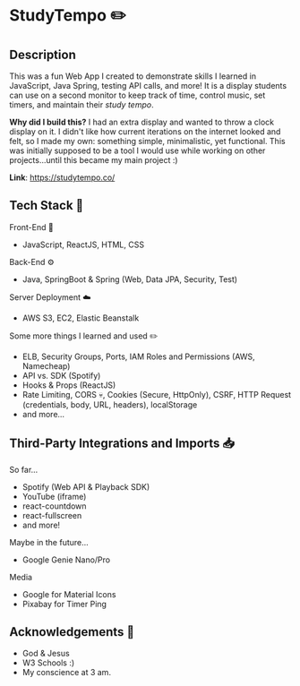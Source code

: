 # StudyTempo ✏️

## Description
This was a fun Web App I created to demonstrate skills I learned in JavaScript,
Java Spring, testing API calls, and more! It is a display students can use on a 
second monitor to keep track of time, control music, set timers, and maintain 
their _study tempo_.

**Why did I build this?** I had an extra display and wanted to throw a clock display on it. I didn't like how current iterations on the internet looked and felt, so I made my own:
something simple, minimalistic, yet functional. This was initially supposed to be a tool I would use while working on other projects...until this became my main project :)

**Link**: https://studytempo.co/

## Tech Stack 🥞
Front-End 📲
* JavaScript, ReactJS, HTML, CSS

Back-End ⚙️
* Java, SpringBoot & Spring (Web, Data JPA, Security, Test)

Server Deployment ☁️
* AWS S3, EC2, Elastic Beanstalk

Some more things I learned and used ✏️
* ELB, Security Groups, Ports, IAM Roles and Permissions (AWS, Namecheap)
* API vs. SDK (Spotify)
* Hooks & Props (ReactJS)
* Rate Limiting, CORS 💀, Cookies (Secure, HttpOnly), CSRF, HTTP Request (credentials, body, URL, headers), localStorage
* and more...

## Third-Party Integrations and Imports 📥
So far...
* Spotify (Web API & Playback SDK)
* YouTube (iframe)
* react-countdown
* react-fullscreen
* and more!
  
Maybe in the future...
* Google Genie Nano/Pro
  
Media
* Google for Material Icons
* Pixabay for Timer Ping

## Acknowledgements 🙌
* God & Jesus
* W3 Schools :)
* My conscience at 3 am.
